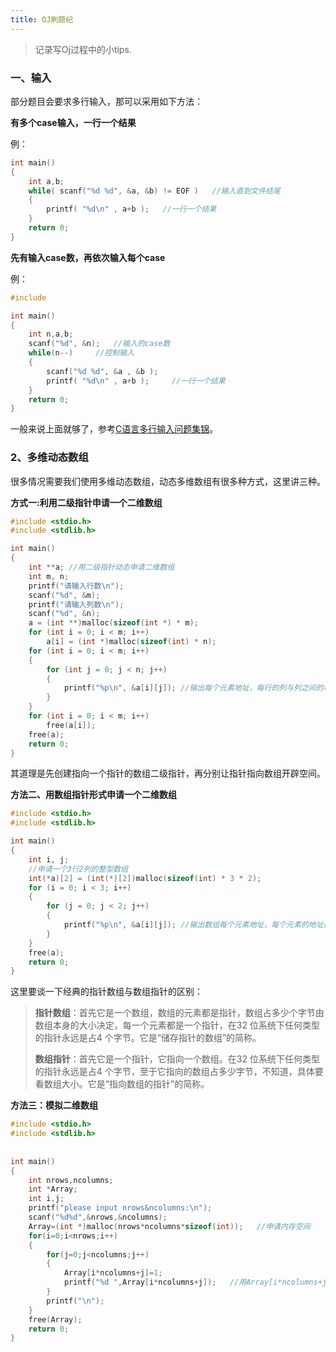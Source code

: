 ```yaml
---
title: OJ刷题纪
---
```



> 记录写Oj过程中的小tips.

### 一、输入

部分题目会要求多行输入，那可以采用如下方法：

**有多个case输入，一行一个结果**

例：

```c
int main()
{
    int a,b;
    while( scanf("%d %d", &a, &b) != EOF )   //输入直到文件结尾
    {
        printf( "%d\n" , a+b );   //一行一个结果
    }
    return 0;
}
```

**先有输入case数，再依次输入每个case**

例：

```c
#include

int main()
{   
    int n,a,b;
    scanf("%d", &n);   //输入的case数
    while(n--)     //控制输入
    {   
        scanf("%d %d", &a , &b );
        printf( "%d\n" , a+b );     //一行一个结果
    }
    return 0;
}
```

一般来说上面就够了，参考[C语言多行输入问题集锦](https://blog.csdn.net/fgszdgbzdb/article/details/84879365)。

### 2、多维动态数组

很多情况需要我们使用多维动态数组，动态多维数组有很多种方式，这里讲三种。

**方式一:利用二级指针申请一个二维数组**

```c
#include <stdio.h>
#include <stdlib.h>

int main()
{
    int **a; //用二级指针动态申请二维数组
    int m, n;
    printf("请输入行数\n");
    scanf("%d", &m);
    printf("请输入列数\n");
    scanf("%d", &n);
    a = (int **)malloc(sizeof(int *) * m);
    for (int i = 0; i < m; i++)
        a[i] = (int *)malloc(sizeof(int) * n);
    for (int i = 0; i < m; i++)
    {
        for (int j = 0; j < n; j++)
        {
            printf("%p\n", &a[i][j]); //输出每个元素地址，每行的列与列之间的地址时连续的，行与行之间的地址不连续
        }
    }
    for (int i = 0; i < m; i++)
        free(a[i]);
    free(a);
    return 0;
}
```

其道理是先创建指向一个指针的数组二级指针，再分别让指针指向数组开辟空间。

**方法二、用数组指针形式申请一个二维数组**

```c
#include <stdio.h>
#include <stdlib.h>

int main()
{
    int i, j;
    //申请一个3行2列的整型数组
    int(*a)[2] = (int(*)[2])malloc(sizeof(int) * 3 * 2);
    for (i = 0; i < 3; i++)
    {
        for (j = 0; j < 2; j++)
        {
            printf("%p\n", &a[i][j]); //输出数组每个元素地址，每个元素的地址是连续的
        }
    }
    free(a);
    return 0;
}
```

这里要谈一下经典的指针数组与数组指针的区别：

> **指针数组**：首先它是一个数组，数组的元素都是指针，数组占多少个字节由数组本身的大小决定，每一个元素都是一个指针，在32 位系统下任何类型的指针永远是占4 个字节。它是“储存指针的数组”的简称。
>
> **数组指针**：首先它是一个指针，它指向一个数组。在32 位系统下任何类型的指针永远是占4 个字节，至于它指向的数组占多少字节，不知道，具体要看数组大小。它是“指向数组的指针”的简称。

**方法三：模拟二维数组**

```c
#include <stdio.h>
#include <stdlib.h>
 
 
int main()
{
    int nrows,ncolumns;
    int *Array;
    int i,j;
    printf("please input nrows&ncolumns:\n");
    scanf("%d%d",&nrows,&ncolumns);
    Array=(int *)malloc(nrows*ncolumns*sizeof(int));   //申请内存空间
    for(i=0;i<nrows;i++)
    {
        for(j=0;j<ncolumns;j++)
        {
            Array[i*ncolumns+j]=1;
            printf("%d ",Array[i*ncolumns+j]);   //用Array[i*ncolumns+j] 访问第i,j个成员
        }
        printf("\n");
    }
    free(Array);
    return 0;
}
```
